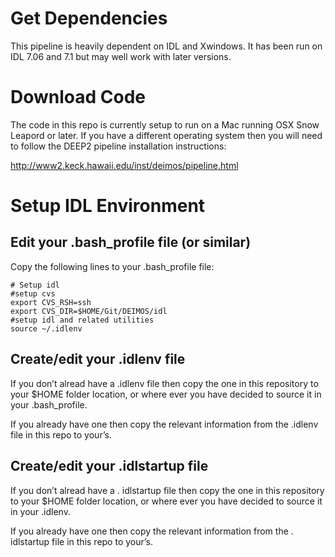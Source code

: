 # Get Dependencies

This pipeline is heavily dependent on IDL and Xwindows. It has been run on IDL 7.06 and 7.1 but may well work with later versions.

# Download Code

The code in this repo is currently setup to run on a Mac running OSX Snow Leapord or later.  If you have a different operating system then you will need to follow the 
DEEP2 pipeline installation instructions:

http://www2.keck.hawaii.edu/inst/deimos/pipeline.html

# Setup IDL Environment

## Edit your .bash_profile file (or similar)

Copy the following lines to your .bash_profile file:

```
# Setup idl
#setup cvs
export CVS_RSH=ssh
export CVS_DIR=$HOME/Git/DEIMOS/idl
#setup idl and related utilities
source ~/.idlenv
```

## Create/edit your .idlenv file

If you don’t alread have a .idlenv file then copy the one in this repository to your $HOME folder location, or where ever you have decided to source it in your .bash_profile.

If you already have one then copy the relevant information from the .idlenv file in this repo to your’s.

## Create/edit your .idlstartup file

If you don’t alread have a . idlstartup file then copy the one in this repository to your $HOME folder location, or where ever you have decided to source it in your .idlenv.

If you already have one then copy the relevant information from the . idlstartup file in this repo to your’s.